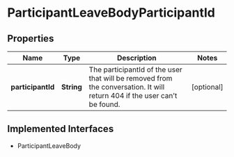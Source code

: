 

# ParticipantLeaveBodyParticipantId

## Properties

Name | Type | Description | Notes
------------ | ------------- | ------------- | -------------
**participantId** | **String** | The participantId of the user that will be removed from the conversation. It will return 404 if the user can’t be found.  |  [optional]


## Implemented Interfaces

* ParticipantLeaveBody


